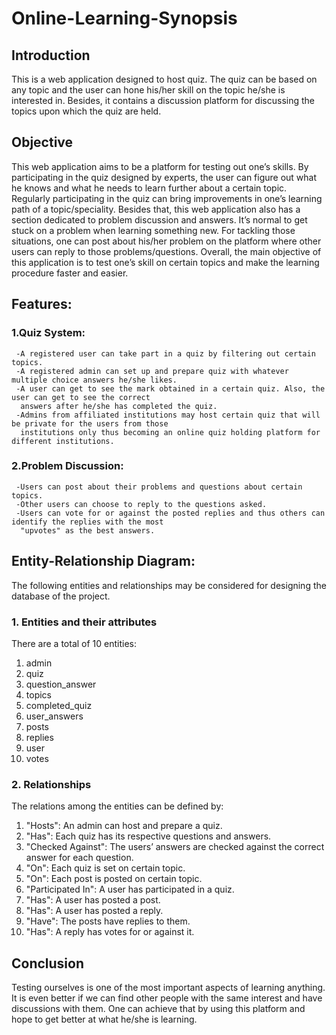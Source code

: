 # Online-Learning-Synopsis
## Introduction
This is a web application designed to host quiz. The quiz can be based on any topic and the user can hone
his/her skill on the topic he/she is interested in. Besides, it contains a discussion platform for discussing the topics upon which the quiz are held.

## Objective
This web application aims to be a platform for testing out one’s skills. By participating in the quiz designed
by experts, the user can figure out what he knows and what he needs to learn further about a certain topic.
Regularly participating in the quiz can bring improvements in one’s learning path of a topic/speciality. Besides
that, this web application also has a section dedicated to problem discussion and answers. It’s normal to get
stuck on a problem when learning something new. For tackling those situations, one can post about his/her
problem on the platform where other users can reply to those problems/questions. Overall, the main objective
of this application is to test one’s skill on certain topics and make the learning procedure faster and easier.

## Features:
### 1.Quiz System:
     -A registered user can take part in a quiz by filtering out certain topics.
     -A registered admin can set up and prepare quiz with whatever multiple choice answers he/she likes.
     -A user can get to see the mark obtained in a certain quiz. Also, the user can get to see the correct
      answers after he/she has completed the quiz.
     -Admins from affiliated institutions may host certain quiz that will be private for the users from those
      institutions only thus becoming an online quiz holding platform for different institutions.
     
     
### 2.Problem Discussion:
     -Users can post about their problems and questions about certain topics.
     -Other users can choose to reply to the questions asked.
     -Users can vote for or against the posted replies and thus others can identify the replies with the most
      "upvotes" as the best answers.
      
      
## Entity-Relationship Diagram:
The following entities and relationships may be considered for designing the database of the project.

### 1. Entities and their attributes
There are a total of 10 entities:
1. admin
2. quiz
3. question_answer
4. topics
5. completed_quiz
6. user_answers
7. posts
8. replies
9. user
10. votes

### 2. Relationships
The relations among the entities can be defined by:
1. "Hosts": An admin can host and prepare a quiz.
2. "Has": Each quiz has its respective questions and answers.
3. "Checked Against": The users’ answers are checked against the correct answer for each question.
4. "On": Each quiz is set on certain topic.
5. "On": Each post is posted on certain topic.
6. "Participated In": A user has participated in a quiz.
7. "Has": A user has posted a post.
8. "Has": A user has posted a reply.
9. "Have": The posts have replies to them.
10. "Has": A reply has votes for or against it.

 ## Conclusion
 Testing ourselves is one of the most important aspects of learning anything. It is even better if we can find other people with the same interest and have discussions with them. One can achieve that by using this platform and hope to get better at what he/she is learning.
